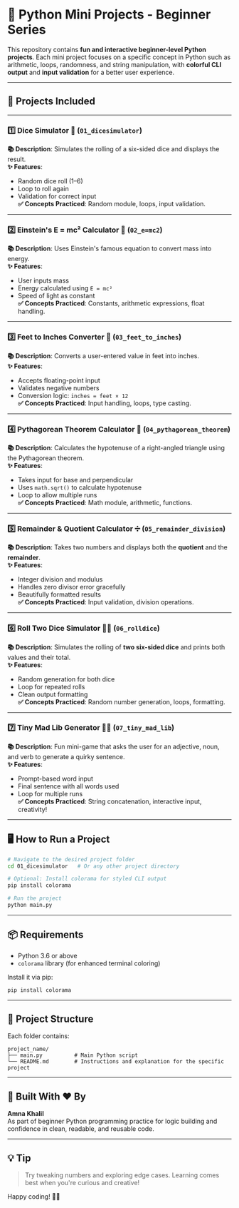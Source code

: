 # 🧮 Python Mini Projects - Beginner Series

This repository contains **fun and interactive beginner-level Python projects**. Each mini project focuses on a specific concept in Python such as arithmetic, loops, randomness, and string manipulation, with **colorful CLI output** and **input validation** for a better user experience.

---

## 📘 Projects Included

---

### 1️⃣ Dice Simulator 🎲 (`01_dicesimulator`)
**📚 Description**: Simulates the rolling of a six-sided dice and displays the result.  
**✨ Features**:
- Random dice roll (1–6)  
- Loop to roll again  
- Validation for correct input  
**✅ Concepts Practiced**: Random module, loops, input validation.

---

### 2️⃣ Einstein's E = mc² Calculator 🧠 (`02_e=mc2`)
**📚 Description**: Uses Einstein's famous equation to convert mass into energy.  
**✨ Features**:
- User inputs mass  
- Energy calculated using `E = mc²`  
- Speed of light as constant  
**✅ Concepts Practiced**: Constants, arithmetic expressions, float handling.

---

### 3️⃣ Feet to Inches Converter 📏 (`03_feet_to_inches`)
**📚 Description**: Converts a user-entered value in feet into inches.  
**✨ Features**:
- Accepts floating-point input  
- Validates negative numbers  
- Conversion logic: `inches = feet × 12`  
**✅ Concepts Practiced**: Input handling, loops, type casting.

---

### 4️⃣ Pythagorean Theorem Calculator 📐 (`04_pythagorean_theorem`)
**📚 Description**: Calculates the hypotenuse of a right-angled triangle using the Pythagorean theorem.  
**✨ Features**:
- Takes input for base and perpendicular  
- Uses `math.sqrt()` to calculate hypotenuse  
- Loop to allow multiple runs  
**✅ Concepts Practiced**: Math module, arithmetic, functions.

---

### 5️⃣ Remainder & Quotient Calculator ➗ (`05_remainder_division`)
**📚 Description**: Takes two numbers and displays both the **quotient** and the **remainder**.  
**✨ Features**:
- Integer division and modulus  
- Handles zero divisor error gracefully  
- Beautifully formatted results  
**✅ Concepts Practiced**: Input validation, division operations.

---

### 6️⃣ Roll Two Dice Simulator 🎲🎲 (`06_rolldice`)
**📚 Description**: Simulates the rolling of **two six-sided dice** and prints both values and their total.  
**✨ Features**:
- Random generation for both dice  
- Loop for repeated rolls  
- Clean output formatting  
**✅ Concepts Practiced**: Random number generation, loops, formatting.

---

### 7️⃣ Tiny Mad Lib Generator 🧠✨ (`07_tiny_mad_lib`)
**📚 Description**: Fun mini-game that asks the user for an adjective, noun, and verb to generate a quirky sentence.  
**✨ Features**:
- Prompt-based word input  
- Final sentence with all words used  
- Loop for multiple runs  
**✅ Concepts Practiced**: String concatenation, interactive input, creativity!

---

## 🖥️ How to Run a Project

```bash
# Navigate to the desired project folder
cd 01_dicesimulator   # Or any other project directory

# Optional: Install colorama for styled CLI output
pip install colorama

# Run the project
python main.py
```

---

## 📦 Requirements

- Python 3.6 or above  
- `colorama` library (for enhanced terminal coloring)

Install it via pip:

```bash
pip install colorama
```

---

## 📂 Project Structure

Each folder contains:

```
project_name/
├── main.py          # Main Python script
└── README.md        # Instructions and explanation for the specific project
```

---

## 🙌 Built With ❤️ By

**Amna Khalil**  
As part of beginner Python programming practice for logic building and confidence in clean, readable, and reusable code.

---

## 💡 Tip

> Try tweaking numbers and exploring edge cases. Learning comes best when you're curious and creative!

Happy coding! 🚀✨